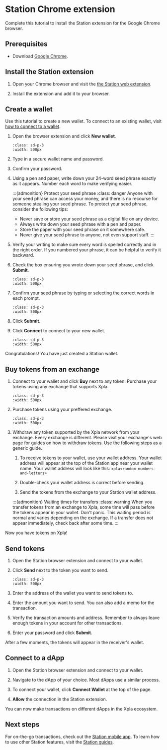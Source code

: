 # Station Chrome extension

Complete this tutorial to install the Station extension for the Google Chrome browser.

## Prerequisites

- Download [Google Chrome](https://www.google.com/chrome/).

## Install the Station extension

1. Open your Chrome browser and visit the [the Station web extension](https://chrome.google.com/webstore/detail/xpla-station/aiifbnbfobpmeekipheeijimdpnlpgpp).

2. Install the extension and add it to your browser.

## Create a wallet

Use this tutorial to create a new wallet. To connect to an existing wallet, visit [how to connect to a wallet](../wallet.md#connect-to-a-wallet-using-a-private-key).

1. Open the browser extension and click **New wallet**.

   ```{image} /img/screens/ext-new-wallet.png
   :class: sd-p-3
   :width: 500px
   ```

2. Type in a secure wallet name and password.

3. Confirm your password.

4. Using a pen and paper, write down your 24-word seed phrase exactly as it appears. Number each word to make verifying easier.

   :::{admonition} Protect your seed phrase
   :class: danger
   Anyone with your seed phrase can access your money, and there is no recourse for someone stealing your seed phrase. To protect your seed phrase, consider the following tips:
   - Never save or store your seed phrase as a digital file on any device.
   - Always write down your seed phrase with a pen and paper.
   - Store the paper with your seed phrase on it somewhere safe.
   - Never give your seed phrase to anyone, not even support staff.
   :::

5. Verify your writing to make sure every word is spelled correctly and in the right order. If you numbered your phrase, it can be helpful to verify it backward.

6. Check the box ensuring you wrote down your seed phrase, and click **Submit**.


   ```{image} /img/screens/ext-wallet-input.png
   :class: sd-p-3
   :width: 500px
   ```

7. Confirm your seed phrase by typing or selecting the correct words in each prompt.

   ```{image} /img/screens/ext-confirm.png
   :class: sd-p-3
   :width: 500px
   ```

8. Click **Submit**.

9. Click **Connect** to connect to your new wallet.

   ```{image} /img/screens/ext-wallet-complete.png
   :class: sd-p-3
   :width: 500px
   ```

Congratulations! You have just created a Station wallet.

## Buy tokens from an exchange

1. Connect to your wallet and click **Buy** next to any token. Purchase your tokens using any exchange that supports Xpla.

   ```{image} /img/screens/ext-wallet.png
   :class: sd-p-3
   :width: 500px
   ```

2. Purchase tokens using your preffered exchange.

   ```{image} /img/screens/ext-wallet-buy.png
   :class: sd-p-3
   :width: 500px
   ```

1. Withdraw any token supported by the Xpla network from your exchange. Every exchange is different. Please visit your exchange's web page for guides on how to withdraw tokens. Use the following steps as a generic guide.

    1. To receive tokens to your wallet, use your wallet address. Your wallet address will appear at the top of the Station app near your wallet name. Your wallet address will look like this: `xpla<random-numbers-and-letters>`

    1. Double-check your wallet address is correct before sending.

    1. Send the tokens from the exchange to your Station wallet address.

    :::{admonition} Waiting times for transfers
    :class: warning
    When you transfer tokens from an exchange to Xpla, some time will pass before the tokens appear in your wallet. Don't panic. This waiting period is normal and varies depending on the exchange. If a transfer does not appear immediately, check back after some time.
    :::

Now you have tokens on Xpla!

## Send tokens

1. Open the Station browser extension and connect to your wallet.

2. Click **Send** next to the token you want to send.

   ```{image} /img/screens/ext-wallet-menu.png
   :class: sd-p-3
   :width: 500px
   ```

3. Enter the address of the wallet you want to send tokens to.

4. Enter the amount you want to send. You can also add a memo for the transaction.

6. Verify the transaction amounts and address. Remember to always leave enough tokens in your account for other transactions.

7.  Enter your password and click **Submit**.

After a few moments, the tokens will appear in the receiver's wallet.

## Connect to a dApp

1. Open the Station browser extension and connect to your wallet.

2. Navigate to the dApp of your choice. Most dApps use a similar process.

3. To connect your wallet, click **Connect Wallet** at the top of the page.

4. **Allow** the connection in the Station extension. 

You can now make transactions on different dApps in the Xpla ecosystem.

## Next steps

For on-the-go transactions, check out the [Station mobile app](station-mobile.md). To learn how to use other Station features, visit the [Station guides](../_index.md).
